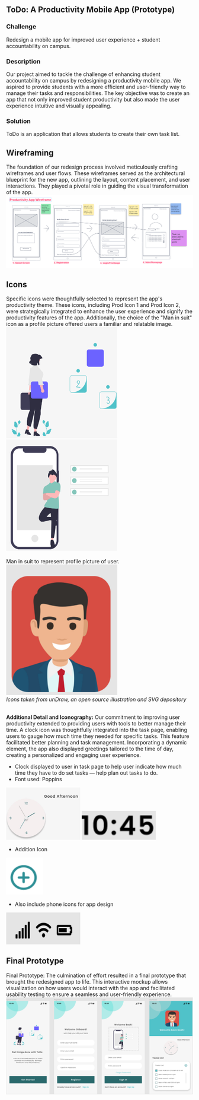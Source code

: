 ## ToDo: A Productivity Mobile App (Prototype)

### Challenge
Redesign a mobile app for improved user experience + student accountability on campus.

### Description
Our project aimed to tackle the challenge of enhancing student accountability on campus by redesigning a productivity mobile app. We aspired to provide students with a more efficient and user-friendly way to manage their tasks and responsibilities. The key objective was to create an app that not only improved student productivity but also made the user experience intuitive and visually appealing.

### Solution
ToDo is an application that allows students to create their own task list.

## Wireframing
The foundation of our redesign process involved meticulously crafting wireframes and user flows. These wireframes served as the architectural blueprint for the new app, outlining the layout, content placement, and user interactions. They played a pivotal role in guiding the visual transformation of the app.
![Wireframe](https://github.com/hansieso/Portfolio/blob/337703c8aaa2d6475d0efbd441246066a20f8b6f/Github%20Portfolio%20Pictures/wireframefull.png)


## Icons
Specific icons were thoughtfully selected to represent the app's productivity theme. These icons, including Prod Icon 1 and Prod Icon 2, were strategically integrated to enhance the user experience and signify the productivity features of the app. Additionally, the choice of the "Man in suit" icon as a profile picture offered users a familiar and relatable image.
<br>
<img src="https://github.com/hansieso/Portfolio/blob/main/Github%20Portfolio%20Pictures/prodicon1.png" alt="Prod Icon 1" width="300" height = "300">
<img src="https://github.com/hansieso/Portfolio/blob/main/Github%20Portfolio%20Pictures/prodicon2.png" alt="Prod Icon 2" width="300" height = "300">
<br> 
<br>
Man in suit to represent profile picture of user. 
<br>
<img src="https://github.com/hansieso/Portfolio/blob/main/Github%20Portfolio%20Pictures/manicon.png" alt="Man icon" width="300">
<br>
*Icons taken from unDraw, an open source illustration and SVG depository*
<br> <br>

**Additional Detail and Iconography:** 
Our commitment to improving user productivity extended to providing users with tools to better manage their time. A clock icon was thoughtfully integrated into the task page, enabling users to gauge how much time they needed for specific tasks. This feature facilitated better planning and task management. Incorporating a dynamic element, the app also displayed greetings tailored to the time of day, creating a personalized and engaging user experience.
- Clock displayed to user in task page to help user indicate how much time they have to do set tasks — help plan out tasks to do.
- Font used: Poppins
<img src="https://github.com/hansieso/Portfolio/blob/main/Github%20Portfolio%20Pictures/clockicon.jpg" alt="Clock Icon" width="200">
<img src="https://github.com/hansieso/Portfolio/blob/main/Github%20Portfolio%20Pictures/timeicon.png" alt="Time Icon" width="200">
<br>

- Addition Icon
<img src="https://github.com/hansieso/Portfolio/blob/main/Github%20Portfolio%20Pictures/additionpng.png" alt="Addition Icon" width="100" height = "100">

- Also include phone icons for app design
<img src="https://github.com/hansieso/Portfolio/blob/main/Github%20Portfolio%20Pictures/IOS+icon.png" alt="IOS Icon" width="200">


## Final Prototype
Final Prototype: The culmination of effort resulted in a final prototype that brought the redesigned app to life. This interactive mockup allows visualization on how users would interact with the app and facilitated usability testing to ensure a seamless and user-friendly experience.
![Final Prototype](https://github.com/hansieso/Portfolio/blob/27c2d390f08a3392c6cc9600983150468aada629/Github%20Portfolio%20Pictures/finallayout.png)

